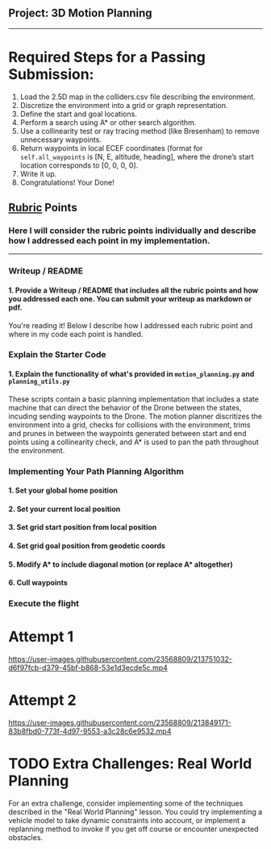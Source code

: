 ## Project: 3D Motion Planning
---


# Required Steps for a Passing Submission:
1. Load the 2.5D map in the colliders.csv file describing the environment.
2. Discretize the environment into a grid or graph representation.
3. Define the start and goal locations.
4. Perform a search using A* or other search algorithm.
5. Use a collinearity test or ray tracing method (like Bresenham) to remove unnecessary waypoints.
6. Return waypoints in local ECEF coordinates (format for `self.all_waypoints` is [N, E, altitude, heading], where the drone’s start location corresponds to [0, 0, 0, 0].
7. Write it up.
8. Congratulations!  Your Done!

## [Rubric](https://review.udacity.com/#!/rubrics/1534/view) Points
### Here I will consider the rubric points individually and describe how I addressed each point in my implementation.  

---
### Writeup / README

#### 1. Provide a Writeup / README that includes all the rubric points and how you addressed each one.  You can submit your writeup as markdown or pdf.  

You're reading it! Below I describe how I addressed each rubric point and where in my code each point is handled.

### Explain the Starter Code

#### 1. Explain the functionality of what's provided in `motion_planning.py` and `planning_utils.py`
These scripts contain a basic planning implementation that includes a state machine that can direct the behavior of the Drone between the states, incuding sending waypoints to the Drone. The motion planner discritizes the environment into a grid, checks for collisions with the environment, trims and prunes in between the waypoints generated between start and end points using a collinearity check, and A* is used to pan the path throughout the environment.

### Implementing Your Path Planning Algorithm

#### 1. Set your global home position

#### 2. Set your current local position

#### 3. Set grid start position from local position

#### 4. Set grid goal position from geodetic coords

#### 5. Modify A* to include diagonal motion (or replace A* altogether)

#### 6. Cull waypoints 

### Execute the flight

Attempt 1
======
https://user-images.githubusercontent.com/23568809/213751032-d6f97fcb-d379-45bf-b868-53e1d3ecde5c.mp4


Attempt 2
======
https://user-images.githubusercontent.com/23568809/213849171-83b8fbd0-773f-4d97-9553-a3c28c6e9532.mp4


  
# TODO Extra Challenges: Real World Planning

For an extra challenge, consider implementing some of the techniques described in the "Real World Planning" lesson. You could try implementing a vehicle model to take dynamic constraints into account, or implement a replanning method to invoke if you get off course or encounter unexpected obstacles.


